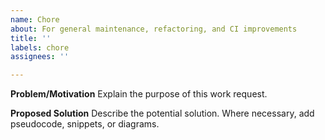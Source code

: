 ```yaml
---
name: Chore
about: For general maintenance, refactoring, and CI improvements
title: ''
labels: chore
assignees: ''

---
```


**Problem/Motivation**
Explain the purpose of this work request.

**Proposed Solution**
Describe the potential solution. Where necessary, add pseudocode, snippets, or diagrams.
